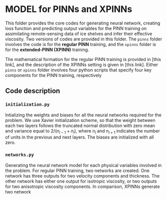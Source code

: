 # MODEL for PINNs and XPINNs

This folder provides the core codes for generating neural network, creating
loss function and predicting output variables for the PINN training on assimilating 
remote-sensing data of ice shelves and infer their effective viscosity. Two versions
of codes are provided in this folder. The `pinns` folder involves the code is for 
the **regular PINN** training, and the `xpinns` folder is for the **extended-PINN
(XPINN)** training. 

The mathematical formation for the regular PINN training is provided in [this link], 
and the description of the XPINNs setting is given in [this link]. Either `pinns` 
or `xpinns` folder involves four python scripts that specify four key components
for the PINN training, respectively

## Code description
### `initialization.py`

Intializing the weights and biases for all the neural networks required for the problem.
We use Xavier initialization scheme, so that the weight between each two layers follows 
the truncated normal distribution with zero mean and variance equal to $2/(n_{l-1}+n_{l})$,
where $n_{l}$ and $n_{l+1}$ indicates the number of units in the previous and next layers.
The biases are initialized with all zero.


### `networks.py`

Generating the neural network model for each physical variables involved in the problem.
For regular PINN training, two networks are created. One network has three outputs for two 
velocity components and thickness. The other network has either one output for isotropic
viscosity, or two outputs for two anisotropic viscosity components. In comparison, XPINNs
generate two network 
